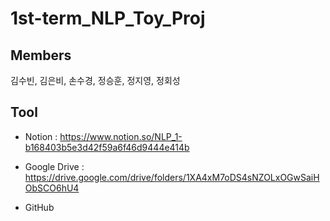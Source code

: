 # 1st-term_NLP_Toy_Proj

## Members

김수빈, 김은비, 손수경, 정승훈, 정지영, 정회성

## Tool

- Notion : <https://www.notion.so/NLP_1-b168403b5e3d42f59a6f46d9444e414b>

- Google Drive : <https://drive.google.com/drive/folders/1XA4xM7oDS4sNZOLxOGwSaiHObSCO6hU4>

- GitHub
